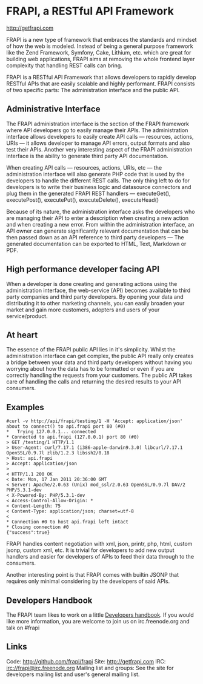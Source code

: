 # FRAPI, a RESTful API Framework #
http://getfrapi.com

FRAPI is a new type of framework that embraces the standards and mindset of how the web is modeled. Instead of being a general purpose framework like the Zend Framework, Symfony, Cake, Lithium, etc. which are great for building web applications, FRAPI aims at removing the whole frontend layer complexity that handling REST calls can bring.

FRAPI is a RESTful API Framework that allows developers to rapidly develop RESTful APIs that are easily scalable and highly performant. FRAPI consists of two specific parts: The administration interface and the public API.

## Administrative Interface ##
The FRAPI administration interface is the section of the FRAPI framework where API developers go to easily manage their APIs. The administration interface allows developers to easily create API calls — resources, actions, URIs — it allows developer to manage API errors, output formats and also test their APIs. Another very interesting aspect of the FRAPI administration interface is the ability to generate third party API documentation.

When creating API calls — resources, actions, URIs, etc — the administration interface will also generate PHP code that is used by the developers to handle the different REST calls. The only thing left to do for developers is to write their business logic and datasource connectors and plug them in the generated FRAPI REST handlers — executeGet(), executePost(), executePut(), executeDelete(), executeHead()

Because of its nature, the administration interface asks the developers who are managing their API to enter a description when creating a new action and when creating a new error. From within the administration interface, an API owner can generate significantly relevant documentation that can be then passed down as an API reference to third party developers — The generated documentation can be exported to HTML, Text, Markdown or PDF.

## High performance developer facing API ##
When a developer is done creating and generating actions using the administration interface, the web-service (API) becomes available to third party companies and third party developers. By opening your data and distributing it to other marketing channels, you can easily broaden your market and gain more customers, adopters and users of your service/product.

## At heart ##
The essence of the FRAPI public API lies in it's simplicity. Whilst the administration interface can get complex, the public API really only creates a bridge between your data and third party developers without having you worrying about how the data has to be formatted or even if you are correctly handling the requests from your customers. The public API takes care of handling the calls and returning the desired results to your API consumers.

## Examples ##


```
#curl -v http://api/frapi/testing/1 -H 'Accept: application/json'
about to connect() to api.frapi port 80 (#0)
*   Trying 127.0.0.1... connected
* Connected to api.frapi (127.0.0.1) port 80 (#0)
> GET /testing/1 HTTP/1.1
> User-Agent: curl/7.17.1 (i386-apple-darwin9.3.0) libcurl/7.17.1 OpenSSL/0.9.7l zlib/1.2.3 libssh2/0.18
> Host: api.frapi
> Accept: application/json
> 
< HTTP/1.1 200 OK
< Date: Mon, 17 Jan 2011 20:36:00 GMT
< Server: Apache/2.0.63 (Unix) mod_ssl/2.0.63 OpenSSL/0.9.7l DAV/2 PHP/5.3.1-dev
< X-Powered-By: PHP/5.3.1-dev
< Access-Control-Allow-Origin: *
< Content-Length: 75
< Content-Type: application/json; charset=utf-8
< 
* Connection #0 to host api.frapi left intact
* Closing connection #0
{"success":true}
```

FRAPI handles content negotiation with xml, json, printr, php, html, custom jsonp, custom xml, etc. It is trivial for developers to add new
output handlers and easier for developers of APIs to feed their data through to the consumers.

Another interesting point is that FRAPI comes with builtin JSONP that requires only minimal considering by the developers of said APIs.

## Developers Handbook ##
The FRAPI team likes to work on a little [Developers handbook](http://frapi.github.com/). If you would like more information, you are welcome
to join us on irc.freenode.org and talk on #frapi

## Links ##

Code: http://github.com/frapi/frapi
Site: http://getfrapi.com
IRC:  [irc://frapi@irc.freenode.org](irc://frapi@irc.freenode.org)
Mailing list and groups: See the site for developers mailing list and user's general mailing list.